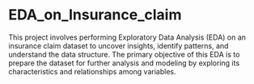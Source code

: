 # EDA_on_Insurance_claim
This project involves performing Exploratory Data Analysis (EDA) on an insurance claim dataset to uncover insights, identify patterns, and understand the data structure. The primary objective of this EDA is to prepare the dataset for further analysis and modeling by exploring its characteristics and relationships among variables.
